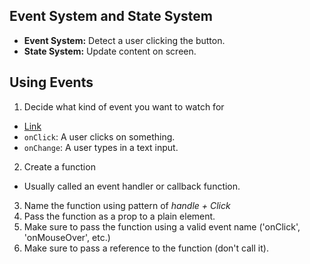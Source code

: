 ## Event System and State System

- **Event System:** Detect a user clicking the button.
- **State System:** Update content on screen.

## Using Events

1. Decide what kind of event you want to watch for
  - [Link](reactjs.org/docs/events.html)
  - `onClick`: A user clicks on something.
  - `onChange`: A user types in a text input.
2. Create a function
  - Usually called an event handler or callback function.
3. Name the function using pattern of *handle + Click*
4. Pass the function as a prop to a plain element.
5. Make sure to pass the function using a valid event name ('onClick', 'onMouseOver', etc.)
6. Make sure to pass a reference to the function (don't call it).
